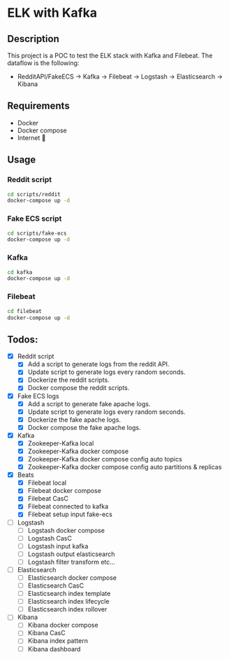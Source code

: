 # ELK with Kafka

## Description
This project is a POC to test the ELK stack with Kafka and Filebeat.
The dataflow is the following:
- RedditAPI/FakeECS  -> Kafka -> Filebeat -> Logstash -> Elasticsearch -> Kibana

## Requirements
- Docker
- Docker compose
- Internet 🤖

## Usage
### Reddit script
```bash
cd scripts/reddit
docker-compose up -d
```

### Fake ECS script
```bash
cd scripts/fake-ecs
docker-compose up -d
```

### Kafka
```bash
cd kafka
docker-compose up -d
```

### Filebeat
```bash
cd filebeat
docker-compose up -d
```


## Todos:
- [x] Reddit script
    - [x] Add a script to generate logs from the reddit API.
    - [x] Update script to generate logs every random seconds.
    - [x] Dockerize the reddit scripts.
    - [x] Docker compose the reddit scripts.
- [x] Fake ECS logs
    - [x] Add a script to generate fake apache logs.
    - [x] Update script to generate logs every random seconds.
    - [x] Dockerize the fake apache logs. 
    - [x] Docker compose the fake apache logs.
- [x] Kafka
    - [x] Zookeeper-Kafka local
    - [x] Zookeeper-Kafka docker compose
    - [x] Zookeeper-Kafka docker compose config auto topics
    - [x] Zookeeper-Kafka docker compose config auto partitions & replicas
- [x] Beats
    - [x] Filebeat local
    - [x] Filebeat docker compose
    - [x] Filebeat CasC 
    - [x] Filebeat connected to kafka
    - [x] Filebeat setup input fake-ecs
- [ ] Logstash
    - [ ] Logstash docker compose
    - [ ] Logstash CasC
    - [ ] Logstash input kafka
    - [ ] Logstash output elasticsearch
    - [ ] Logstash filter transform etc...
- [ ] Elasticsearch
    - [ ] Elasticsearch docker compose
    - [ ] Elasticsearch CasC
    - [ ] Elasticsearch index template
    - [ ] Elasticsearch index lifecycle
    - [ ] Elasticsearch index rollover
- [ ] Kibana
    - [ ] Kibana docker compose
    - [ ] Kibana CasC
    - [ ] Kibana index pattern
    - [ ] Kibana dashboard
